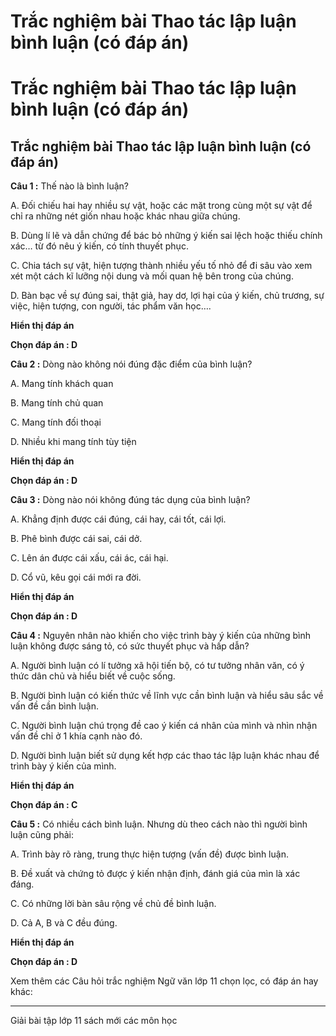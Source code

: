 # Trắc nghiệm bài Thao tác lập luận bình luận (có đáp án)

# Trắc nghiệm bài Thao tác lập luận bình luận (có đáp án)

## Trắc nghiệm bài Thao tác lập luận bình luận (có đáp án)

**Câu 1 :** Thế nào là bình luận? 

A. Đối chiếu hai hay nhiều sự vật, hoặc các mặt trong cùng một sự vật để chỉ ra những nét giốn nhau hoặc khác nhau giữa chúng. 

B. Dùng lí lẽ và dẫn chứng để bác bỏ những ý kiến sai lệch hoặc thiếu chính xác… từ đó nêu ý kiến, có tính thuyết phục. 

C. Chia tách sự vật, hiện tượng thành nhiều yếu tố nhỏ để đi sâu vào xem xét một cách kĩ lưỡng nội dung và mối quan hệ bên trong của chúng. 

D. Bàn bạc về sự đúng sai, thật giả, hay dơ, lợi hại của ý kiến, chủ trương, sự việc, hiện tượng, con người, tác phẩm văn học….

**Hiển thị đáp án**

**Chọn đáp án : D**

**Câu 2 :** Dòng nào không nói đúng đặc điểm của bình luận? 

A. Mang tính khách quan

B. Mang tính chủ quan 

C. Mang tính đối thoại

D. Nhiều khi mang tính tùy tiện

**Hiển thị đáp án**

**Chọn đáp án : D**

**Câu 3 :** Dòng nào nói không đúng tác dụng của bình luận? 

A. Khẳng định được cái đúng, cái hay, cái tốt, cái lợi. 

B. Phê bình được cái sai, cái dở.

C. Lên án được cái xấu, cái ác, cái hại.

D. Cổ vũ, kêu gọi cái mới ra đời. 

**Hiển thị đáp án**

**Chọn đáp án : D**

**Câu 4 :** Nguyên nhân nào khiến cho việc trình bày ý kiến của những bình luận không được sáng tỏ, có sức thuyết phục và hấp dẫn? 

A. Người bình luận có lí tưởng xã hội tiến bộ, có tư tưởng nhân văn, có ý thức dân chủ và hiểu biết về cuộc sống.

B. Người bình luận có kiến thức về lĩnh vực cần bình luận và hiểu sâu sắc về vấn đề cần bình luận.

C. Người bình luận chú trọng đề cao ý kiến cá nhân của mình và nhìn nhận vấn đề chỉ ở 1 khía cạnh nào đó. 

D. Người bình luận biết sử dụng kết hợp các thao tác lập luận khác nhau để trình bày ý kiến của mình. 

**Hiển thị đáp án**

**Chọn đáp án : C**

**Câu 5 :** Có nhiều cách bình luận. Nhưng dù theo cách nào thì người bình luận cũng phải: 

A. Trình bày rõ ràng, trung thực hiện tượng (vấn đề) được bình luận.

B. Đề xuất và chứng tỏ được ý kiến nhận định, đánh giá của mìn là xác đáng. 

C. Có những lời bàn sâu rộng về chủ đề bình luận.

D. Cả A, B và C đều đúng. 

**Hiển thị đáp án**

**Chọn đáp án : D**

Xem thêm các Câu hỏi trắc nghiệm Ngữ văn lớp 11 chọn lọc, có đáp án hay khác:

* * *

Giải bài tập lớp 11 sách mới các môn học
